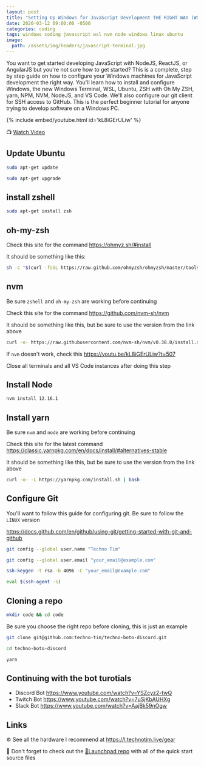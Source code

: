 ```yaml
---
layout: post
title: "Setting Up Windows for JavaScript Development THE RIGHT WAY (WSL Terminal NVM Node Yarn VS Code ZSH)"
date: 2020-03-12 09:00:00 -0500
categories: coding
tags: windows coding javascript wsl nvm node windows linux ubuntu
image:
  path: /assets/img/headers/javascript-terminal.jpg
---
```


You want to get started developing JavaScript with NodeJS, ReactJS, or AngularJS but you're not sure how to get started?  This is a complete, step by step guide on how to configure your Windows machines for JavaScript development the right way.  You'll learn how to install and configure Windows, the new Windows Terminal, WSL, Ubuntu, ZSH with Oh My ZSH, yarn, NPM,  NVM, NodeJS, and VS Code.  We'll also configure our git client for SSH access to GitHub.  This is the perfect beginner tutorial for anyone trying to develop software on a Windows PC.

{% include embed/youtube.html id='kL8iGErULiw' %}

📺 [Watch Video](https://www.youtube.com/watch?v=kL8iGErULiw)

## Update Ubuntu

```bash
sudo apt-get update
```

```bash
sudo apt-get upgrade
```

## install zshell

```bash
sudo apt-get install zsh
```

## oh-my-zsh

Check this site for the command <https://ohmyz.sh/#install>

It should be something like this:

```bash
sh -c "$(curl -fsSL https://raw.github.com/ohmyzsh/ohmyzsh/master/tools/install.sh)"
```

## nvm

Be sure `zshell` and `oh-my-zsh` are working before continuing

Check this site for the command <https://github.com/nvm-sh/nvm>

It should be something like this, but be sure to use the version from the link above

```bash
curl -o- https://raw.githubusercontent.com/nvm-sh/nvm/v0.38.0/install.sh | bash
```

If `nvm` doesn't work, check this <https://youtu.be/kL8iGErULiw?t=507>

Close all terminals and all VS Code instances after doing this step

## Install Node

```bash
nvm install 12.16.1
```

## Install yarn

Be sure `nvm` and `node` are working before continuing

Check this site for the latest command <https://classic.yarnpkg.com/en/docs/install/#alternatives-stable>

It should be something like this, but be sure to use the version from the link above

```bash
curl -o- -L https://yarnpkg.com/install.sh | bash
```

## Configure Git

You'll want to follow this guide for configuring git.  Be sure to follow the `LINUX` version

<https://docs.github.com/en/github/using-git/getting-started-with-git-and-github>

```bash
git config --global user.name "Techno Tim"
```

```bash
git config --global user.email "your_email@example.com"
```

```bash
ssh-keygen -t rsa -b 4096 -C "your_email@example.com"
```

```bash
eval $(ssh-agent -s)
```

## Cloning a repo

```bash
mkdir code && cd code
```

Be sure you choose the right repo before cloning, this is just an example

```bash
git clone git@github.com:techno-tim/techno-boto-discord.git
```

```bash
cd techno-boto-discord
```

```bash
yarn
```

## Continuing with the bot turotials

* Discord Bot <https://www.youtube.com/watch?v=YSZcyz2-twQ>
* Twitch Bot <https://www.youtube.com/watch?v=7uSjKbAUHXg>
* Slack Bot <https://www.youtube.com/watch?v=AajBk59nOgw>

## Links

⚙️ See all the hardware I recommend at <https://l.technotim.live/gear>

🚀 Don't forget to check out the [🚀Launchpad repo](https://l.technotim.live/quick-start) with all of the quick start source files
